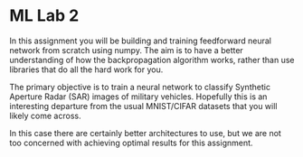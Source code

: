 # ML Lab 2 
In this assignment you will be building and training feedforward neural network from scratch using numpy. The aim is to have a better understanding of how the backpropagation algorithm works, rather than use libraries that do all the hard work for you. 

The primary objective is to train a neural network to classify Synthetic Aperture Radar (SAR) images of military vehicles. Hopefully this is an interesting departure from the usual MNIST/CIFAR datasets that you will likely come across.

In this case there are certainly better architectures to use, but we are not too concerned with achieving optimal results for this assignment. 
